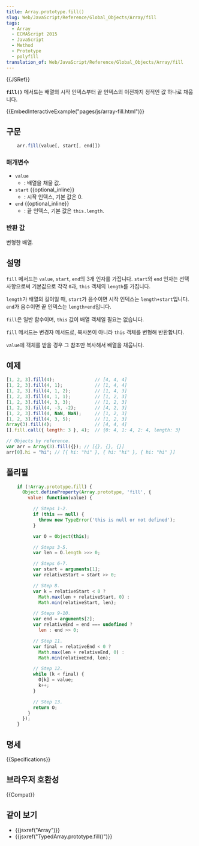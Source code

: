 ```yaml
---
title: Array.prototype.fill()
slug: Web/JavaScript/Reference/Global_Objects/Array/fill
tags:
  - Array
  - ECMAScript 2015
  - JavaScript
  - Method
  - Prototype
  - polyfill
translation_of: Web/JavaScript/Reference/Global_Objects/Array/fill
---
```

{{JSRef}}

**`fill()`** 메서드는 배열의 시작 인덱스부터 끝 인덱스의 이전까지 정적인 값 하나로 채웁니다.

{{EmbedInteractiveExample("pages/js/array-fill.html")}}

## 구문

```js
    arr.fill(value[, start[, end]])
```

### 매개변수

- `value`
  - : 배열을 채울 값.
- `start` {{optional_inline}}
  - : 시작 인덱스, 기본 값은 0.
- `end` {{optional_inline}}
  - : 끝 인덱스, 기본 값은 `this.length`.

### 반환 값

변형한 배열.

## 설명

`fill` 메서드는 `value`, `start`, `end`의 3개 인자를 가집니다. `start`와 `end` 인자는 선택 사항으로써 기본값으로 각각 `0`과, `this` 객체의 `length`를 가집니다.

`length`가 배열의 길이일 때, `start`가 음수이면 시작 인덱스는 `length+start`입니다. `end`가 음수이면 끝 인덱스는 `length+end`입니다.

`fill`은 일반 함수이며, `this` 값이 배열 객체일 필요는 없습니다.

`fill` 메서드는 변경자 메서드로, 복사본이 아니라 `this` 객체를 변형해 반환합니다.

`value`에 객체를 받을 경우 그 참조만 복사해서 배열을 채웁니다.

## 예제

```js
[1, 2, 3].fill(4);               // [4, 4, 4]
[1, 2, 3].fill(4, 1);            // [1, 4, 4]
[1, 2, 3].fill(4, 1, 2);         // [1, 4, 3]
[1, 2, 3].fill(4, 1, 1);         // [1, 2, 3]
[1, 2, 3].fill(4, 3, 3);         // [1, 2, 3]
[1, 2, 3].fill(4, -3, -2);       // [4, 2, 3]
[1, 2, 3].fill(4, NaN, NaN);     // [1, 2, 3]
[1, 2, 3].fill(4, 3, 5);         // [1, 2, 3]
Array(3).fill(4);                // [4, 4, 4]
[].fill.call({ length: 3 }, 4);  // {0: 4, 1: 4, 2: 4, length: 3}

// Objects by reference.
var arr = Array(3).fill({}); // [{}, {}, {}]
arr[0].hi = "hi"; // [{ hi: "hi" }, { hi: "hi" }, { hi: "hi" }]
```

## 폴리필

```js
    if (!Array.prototype.fill) {
      Object.defineProperty(Array.prototype, 'fill', {
        value: function(value) {

          // Steps 1-2.
          if (this == null) {
            throw new TypeError('this is null or not defined');
          }

          var O = Object(this);

          // Steps 3-5.
          var len = O.length >>> 0;

          // Steps 6-7.
          var start = arguments[1];
          var relativeStart = start >> 0;

          // Step 8.
          var k = relativeStart < 0 ?
            Math.max(len + relativeStart, 0) :
            Math.min(relativeStart, len);

          // Steps 9-10.
          var end = arguments[2];
          var relativeEnd = end === undefined ?
            len : end >> 0;

          // Step 11.
          var final = relativeEnd < 0 ?
            Math.max(len + relativeEnd, 0) :
            Math.min(relativeEnd, len);

          // Step 12.
          while (k < final) {
            O[k] = value;
            k++;
          }

          // Step 13.
          return O;
        }
      });
    }
```

## 명세

{{Specifications}}

## 브라우저 호환성

{{Compat}}

## 같이 보기

- {{jsxref("Array")}}
- {{jsxref("TypedArray.prototype.fill()")}}
